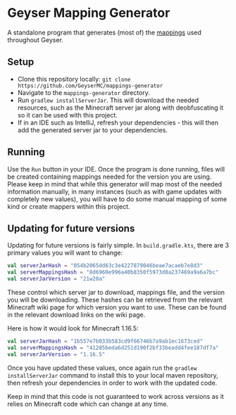 # Geyser Mapping Generator

A standalone program that generates (most of) the [mappings](https://github.com/GeyserMC/mappings) used throughout Geyser.

## Setup

- Clone this repository locally: `git clone https://github.com/GeyserMC/mappings-generator`
- Navigate to the `mappings-generator` directory.
- Run `gradlew installServerJar`. This will download the needed resources, such as the Minecraft server jar along with deobfuscating it so it can be used with this project.
- If in an IDE such as IntelliJ, refresh your dependencies - this will then add the generated server jar to your dependencies.

## Running

Use the `Run` button in your IDE.
Once the program is done running, files will be created containing mappings needed for the version you are using. Please keep in mind that while this generator will map most of the needed information manually, in many instances (such as with game updates with completely new values), you will have to do some manual mapping of some kind or create mappers within this project.

## Updating for future versions

Updating for future versions is fairly simple. In `build.gradle.kts`, there are 3 primary values you will want to change:
```kotlin
val serverJarHash = "054b2065dd63c3e4227879046beae7acaeb7e8d3"
val serverMappingsHash = "8d6960e996a40b8350f5973d8a237469a9a6a7bc"
val serverJarVersion = "21w20a"
```
These control which server jar to download, mappings file, and the version you will be downloading. These hashes can be retrieved from the relevant Minecraft wiki page for which version you want to use. These can be found in the relevant download links on the wiki page.

Here is how it would look for Minecraft 1.16.5:
```kotlin
val serverJarHash = "1b557e7b033b583cd9f66746b7a9ab1ec1673ced"
val serverMappingsHash = "41285beda6d251d190f2bf33beadd4fee187df7a"
val serverJarVersion = "1.16.5"
```

Once you have updated these values, once again run the `gradlew installServerJar` command to install this to your local maven repository, then refresh your dependencies in order to work with the updated code.

Keep in mind that this code is not guaranteed to work across versions as it relies on Minecraft code which can change at any time.